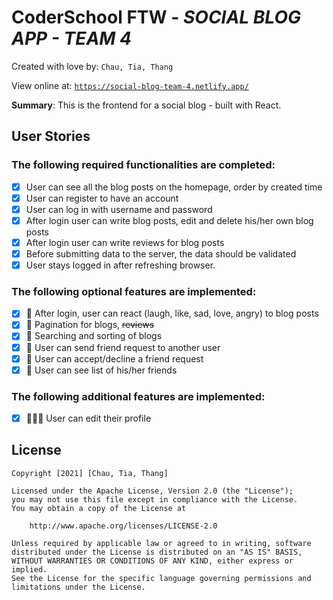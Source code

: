 # CoderSchool FTW - _SOCIAL BLOG APP - TEAM 4_

Created with love by: `Chau, Tia, Thang`

View online at: [`https://social-blog-team-4.netlify.app/`](https://social-blog-team-4.netlify.app/)

**Summary**: This is the frontend for a social blog - built with React.

<!-- ## Video Walkthrough
Here's a walkthrough of implemented user stories.
To create a GIF, use [LiceCap](http://www.cockos.com/licecap/), [RecordIt](http://www.recordit.co), or [Loom](http://www.useloom.com), and link the image here in the markdown.
```
<img src='http://i.imgur.com/link/to/your/gif/file.gif' title='Video Walkthrough' width='' alt='Video Walkthrough' />
``` -->

<!-- TODO: 🎬 Make a gif and show here -->

## User Stories

### The following **required** functionalities are completed:

- [x] User can see all the blog posts on the homepage, order by created time
- [x] User can register to have an account
- [x] User can log in with username and password
- [x] After login user can write blog posts, edit and delete his/her own blog posts
- [x] After login user can write reviews for blog posts
- [x] Before submitting data to the server, the data should be validated
- [x] User stays logged in after refreshing browser.

### The following **optional** features are implemented:

- [x] 🚀 After login, user can react (laugh, like, sad, love, angry) to blog posts
- [x] 🚀 Pagination for blogs, ~~reviews~~
- [x] 🚀 Searching and sorting of blogs
- [x] 🚀 User can send friend request to another user
- [x] 🚀 User can accept/decline a friend request
- [x] 🚀 User can see list of his/her friends

### The following **additional** features are implemented:

- [x] 🚀🚀🚀 User can edit their profile

<!-- ## Time Spent and Lessons Learned -->
<!-- Time spent: **X** hours spent in total. -->
<!-- TODO: ⌛ Add time spent -->

<!-- ### Challenges encountered while building the app:
- A challenge -->
<!-- TODO: 🚧 What is the challenges?  -->

<!-- ### Lessons Learned:
- A lesson -->
<!-- TODO: 🐱‍🏍 What did you learn? -->

## License

    Copyright [2021] [Chau, Tia, Thang]

    Licensed under the Apache License, Version 2.0 (the "License");
    you may not use this file except in compliance with the License.
    You may obtain a copy of the License at

        http://www.apache.org/licenses/LICENSE-2.0

    Unless required by applicable law or agreed to in writing, software
    distributed under the License is distributed on an "AS IS" BASIS,
    WITHOUT WARRANTIES OR CONDITIONS OF ANY KIND, either express or implied.
    See the License for the specific language governing permissions and
    limitations under the License.
